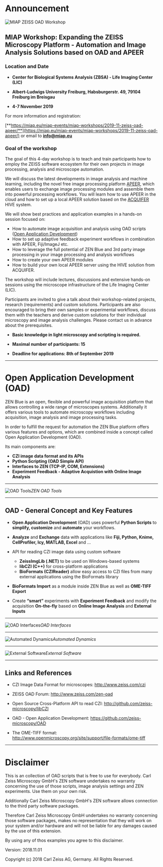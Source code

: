 # Announcement

![MIAP ZEISS OAD Workshop](/Images/Advertise_Zeiss_OAD_Workshop.png)


## MIAP Workshop: Expanding the ZEISS Microscopy Platform - Automation and Image Analysis Solutions based on OAD and APEER

### Location and Date

- **Center for Biological Systems Analysis (ZBSA) - Life Imaging Center (LIC)**

- **Albert-Ludwigs University Freiburg, Habsburgerstr. 49, 79104 Freiburg im Breisgau**

- **4-7 November 2019**

For more information and registration:

[**https://miap.eu/miap-events/miap-workshops/2019-11-zeiss-oad-apeer/**](https://miap.eu/miap-events/miap-workshops/2019-11-zeiss-oad-apeer/) or email to [**info@miap.eu**](mailto:info@miap.eu)

### Goal of the workshop

 The goal of this 4-day workshop is to teach and train participants how to employ the ZEISS software ecosystem for their own projects in image processing, analysis and microscope automation.

We will discuss the latest developments in image analysis and machine learning, including the novel free image processing platform [APEER](https://www.apeer.com), which enables users to exchange image processing modules and assemble them into powerful processing workflows. You will learn how to use APEER in the cloud and how to set up a local APEER solution based on the [ACQUIFER](https://www.acquifer.de/) HIVE system.

We will show best practices and application examples in a hands-on session focused on:

- How to automate image acquisition and analysis using OAD scripts ([Open Application Development](https://github.com/zeiss-microscopy/OAD))
- How to set up adaptive feedback experiment workflows in combination with APEER, Fiji/ImageJ etc.
- How to leverage the full potential of ZEN Blue and 3rd party image processing in your image processing and analysis workflows
- How to create your own APEER modules
- How to build your own local APEER server using the HIVE solution from ACQUIFER.

The workshop will include lectures, discussions and extensive hands-on sessions using the microscope infrastructure of the Life Imaging Center (LIC).

Participants are invited to give a talk about their workshop-related projects, research (requirements) and custom solutions. Participants are also encouraged to bring their own samples or experimental workflows, discuss them with the teachers and derive custom solutions for their individual microscopy and image analysis challenges. Please contact us in advance about the prerequisites.

- **Basic knowledge in light microscopy and scripting is required.**

- **Maximal number of participants: 15**

- **Deadline for applications: 8th of September 2019**

***

# Open Application Development (OAD)

ZEN Blue is an open, flexible and powerful image acquisition platform that allows controlling a wide range of microscopes systems. Additionally it offers various tools to automate microscopy workflows including acquisition, image analysis and image processing tasks.

In order to fulfill the request for automation the ZEN Blue platform offers various features and options, which are combined inside a concept called Open Application Development (OAD).

Its main components are:

*    **CZI image data format and its APIs**
*    **Python Scripting (OAD Simple API)**
*    **Interfaces to ZEN (TCP-IP, COM, Extensions)**
*    **Experiment Feedback - Adaptive Acquistion with Online Image Analysis**

***

![OAD Tools](/Images/ZEN_OAD_Tools_Slide.png)*ZEN OAD Tools*

***


## OAD - General Concept and Key Features

* **Open Application Development** (OAD) uses powerful **Python Scripts** to **simplify, customize** and **automate** your workflows.

* **Analyze** and **Exchange** data with applications like **Fiji, Python, Knime, CellProfiler, Icy, MATLAB, Excel** and …

* API for reading CZI image data using custom software
    * **ZeissImgLib (.NET)** to be used on Windows-based systems
    * **libCZI (C++)** for cross-platform applications
    * **BioFormats (CZIReader)** allow easy access to CZI files from many external applications using the BioFormats library

* **BioFormats Import** as a module inside ZEN Blue as well as **OME-TIFF Export**

* Create **“smart”** experiments with **Experiment Feedback** and modify the acquisition **On-the-fly** based on **Online Image Analysis** and **External Inputs** 

***

![OAD Interfaces](/Images/OAD_Overview.png)*OAD Interfaces*

***

![Automated Dynamics](/Videos/Automated_Physiology_IA.gif)*Automated Dynamics*

***

![External Software](/Videos/GuidedAcquisition_ZEN_Fiji.gif)*External Software*


***

## Links and References

* CZI Image Data Format for microscopes: http://www.zeiss.com/czi

* ZEISS OAD Forum: http://www.zeiss.com/zen-oad

* Open Source Cross-Platform API to read CZI: http://github.com/zeiss-microscopy/libCZI

* OAD - Open Application Development: https://github.com/zeiss-microscopy/OAD

* The OME-TIFF format: http://www.openmicroscopy.org/site/support/file-formats/ome-tiff

***

# Disclaimer

This is an collection of OAD scripts that is free to use for everybody. 
Carl Zeiss Microscopy GmbH's ZEN software undertakes no warranty concerning the use of those scripts, image analysis settings and ZEN experiments. Use them on your own risk.

Additionally Carl Zeiss Microscopy GmbH's ZEN software allows connection to the third party software packages.

Therefore Carl Zeiss Microscopy GmbH undertakes no warranty concerning those software packages, makes no representation that they will work on your system and/or hardware and will not be liable for any damages caused by the use of this extension.

By using any of thos examples you agree to this disclaimer.

Version: 2018.11.01

Copyright (c) 2018 Carl Zeiss AG, Germany. All Rights Reserved.
